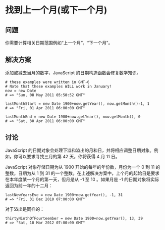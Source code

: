 # 找到上一个月(或下一个月)
## 问题
你需要计算相关日期范围例如“上一个月”，“下一个月”。
## 解决方案
添加或减去当月的数字，JavaScript 的日期构造函数会修复数学知识。
```
# these examples were written in GMT-6
# Note that these examples WILL work in January!
now = new Date
# => "Sun, 08 May 2011 05:50:52 GMT"

lastMonthStart = new Date 1900+now.getYear(), now.getMonth()-1, 1
# => "Fri, 01 Apr 2011 06:00:00 GMT"

lastMonthEnd = new Date 1900+now.getYear(), now.getMonth(), 0
# => "Sat, 30 Apr 2011 06:00:00 GMT"
```
## 讨论
JavaScript 的日期对象会处理下溢和溢出的月和日，并将相应调整日期对象。例如，你可以要求寻找三月的第 42 天，你将获得 4 月 11 日。  

JavaScript 对象存储日期为从 1900 开始的每年的年份数，月份为一个 0 到 11 的整数，日期为从 1 到 31 的一个整数。在上述解决方案中，上个月的起始日是要求在本年度某一个月的第一天，但月是从 -1 至 10 。如果月是 -1 的日期对象将实际返回为前一年的十二月：  
```
lastNewYearsEve = new Date 1900+now.getYear(), -1, 31
# => "Fri, 31 Dec 2010 07:00:00 GMT"
```
对于溢出是同样的：
```
thirtyNinthOfFourteember = new Date 1900+now.getYear(), 13, 39
# => "Sat, 10 Mar 2012 07:00:00 GMT"
```


